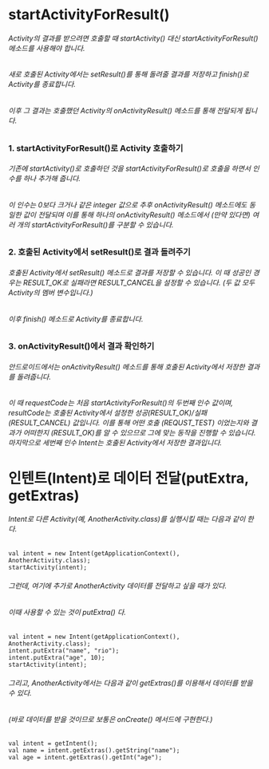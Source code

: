 # startActivityForResult()
###### Activity의 결과를 받으려면 호출할 때 startActivity() 대신 startActivityForResult() 메소드를 사용해야 합니다. 
###### 새로 호출된 Activity에서는 setResult()를 통해 돌려줄 결과를 저장하고 finish()로 Activity를 종료합니다. 
###### 이후 그 결과는 호출했던 Activity의 onActivityResult() 메소드를 통해 전달되게 됩니다.

### 1. startActivityForResult()로 Activity 호출하기
###### 기존에 startActivity()로 호출하던 것을 startActivityForResult()로 호출을 하면서 인수를 하나 추가해 줍니다. 
###### 이 인수는 0보다 크거나 같은 integer 값으로 추후 onActivityResult() 메소드에도 동일한 값이 전달되며 이를 통해 하나의 onActivityResult() 메소드에서 (만약 있다면) 여러 개의 startActivityForResult()를 구분할 수 있습니다. 

### 2. 호출된 Activity에서 setResult()로 결과 돌려주기
###### 호출된 Activity에서 setResult() 메소드로 결과를 저장할 수 있습니다. 이 때 성공인 경우는 RESULT_OK로 실패라면 RESULT_CANCEL을 설정할 수 있습니다. (두 값 모두 Activity의 멤버 변수입니다.)
###### 이후 finish() 메소드로 Activity를 종료합니다.

### 3. onActivityResult()에서 결과 확인하기
###### 안드로이드에서는 onActivityResult() 메소드를 통해 호출된 Activity에서 저장한 결과를 돌려줍니다. 
###### 이 때 requestCode는 처음 startActivityForResult()의 두번째 인수 값이며, resultCode는 호출된 Activity에서 설정한 성공(RESULT_OK)/실패(RESULT_CANCEL) 값입니다. 이를 통해 어떤 호출 (REQUST_TEST) 이었는지와 결과가 어떠한지 (RESULT_OK)를 알 수 있으므로 그에 맞는 동작을 진행할 수 있습니다. 마지막으로 세번째 인수 Intent는 호출된 Activity에서 저장한 결과입니다.

# 인텐트(Intent)로 데이터 전달(putExtra, getExtras)

###### Intent로 다른 Activity(예, AnotherActivity.class)를 실행시킬 때는 다음과 같이 한다.

```
val intent = new Intent(getApplicationContext(), AnotherActivity.class);
startActivity(intent);
```

###### 그런데, 여기에 추가로 AnotherActivity 데이터를 전달하고 싶을 때가 있다. 
###### 이때 사용할 수 있는 것이 putExtra() 다.

```
val intent = new Intent(getApplicationContext(), AnotherActivity.class);
intent.putExtra("name", "rio");
intent.putExtra("age", 10);
startActivity(intent);
```

###### 그리고, AnotherActivity에서는 다음과 같이 getExtras()를 이용해서 데이터를 받을 수 있다.
###### (바로 데이터를 받을 것이므로 보통은 onCreate() 메서드에 구현한다.)

```
val intent = getIntent();
val name = intent.getExtras().getString("name");
val age = intent.getExtras().getInt("age");
```
